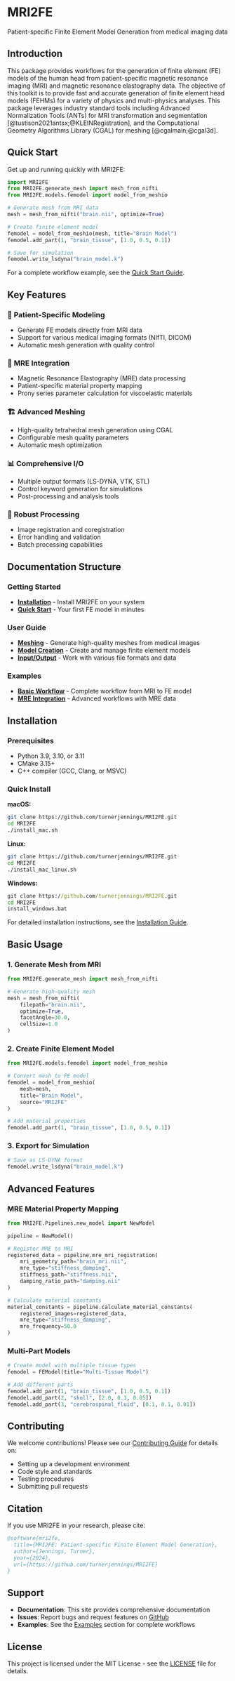 # MRI2FE

Patient-specific Finite Element Model Generation from medical imaging data

## Introduction

This package provides workflows for the generation of finite element (FE) models of the human head from patient-specific magnetic resonance imaging (MRI) and magnetic resonance elastography data. The objective of this toolkit is to provide fast and accurate generation of finite element head models (FEHMs) for a variety of physics and multi-physics analyses. This package leverages industry standard tools including Advanced Normalization Tools (ANTs) for MRI transformation and segmentation [@tustison2021antsx;@KLEINRegistration], and the Computational Geometry Algorithms Library (CGAL) for meshing [@cgalmain;@cgal3d].

## Quick Start

Get up and running quickly with MRI2FE:

```python
import MRI2FE
from MRI2FE.generate_mesh import mesh_from_nifti
from MRI2FE.models.femodel import model_from_meshio

# Generate mesh from MRI data
mesh = mesh_from_nifti("brain.nii", optimize=True)

# Create finite element model
femodel = model_from_meshio(mesh, title="Brain Model")
femodel.add_part(1, "brain_tissue", [1.0, 0.5, 0.1])

# Save for simulation
femodel.write_lsdyna("brain_model.k")
```

For a complete workflow example, see the [Quick Start Guide](getting-started/quick-start.md).

## Key Features

### 🧠 **Patient-Specific Modeling**

- Generate FE models directly from MRI data
- Support for various medical imaging formats (NIfTI, DICOM)
- Automatic mesh generation with quality control

### 🔬 **MRE Integration**

- Magnetic Resonance Elastography (MRE) data processing
- Patient-specific material property mapping
- Prony series parameter calculation for viscoelastic materials

### 🏗️ **Advanced Meshing**

- High-quality tetrahedral mesh generation using CGAL
- Configurable mesh quality parameters
- Automatic mesh optimization

### 📊 **Comprehensive I/O**

- Multiple output formats (LS-DYNA, VTK, STL)
- Control keyword generation for simulations
- Post-processing and analysis tools

### 🔧 **Robust Processing**

- Image registration and coregistration
- Error handling and validation
- Batch processing capabilities

## Documentation Structure

### Getting Started

- **[Installation](getting-started/installation.md)** - Install MRI2FE on your system
- **[Quick Start](getting-started/quick-start.md)** - Your first FE model in minutes

### User Guide

- **[Meshing](user-guide/meshing.md)** - Generate high-quality meshes from medical images
- **[Model Creation](user-guide/model-creation.md)** - Create and manage finite element models
- **[Input/Output](user-guide/io.md)** - Work with various file formats and data

### Examples

- **[Basic Workflow](examples/basic-workflow.md)** - Complete workflow from MRI to FE model
- **[MRE Integration](examples/mre-integration.md)** - Advanced workflows with MRE data

## Installation

### Prerequisites

- Python 3.9, 3.10, or 3.11
- CMake 3.15+
- C++ compiler (GCC, Clang, or MSVC)

### Quick Install

**macOS:**

```bash
git clone https://github.com/turnerjennings/MRI2FE.git
cd MRI2FE
./install_mac.sh
```

**Linux:**

```bash
git clone https://github.com/turnerjennings/MRI2FE.git
cd MRI2FE
./install_mac_linux.sh
```

**Windows:**

```cmd
git clone https://github.com/turnerjennings/MRI2FE.git
cd MRI2FE
install_windows.bat
```

For detailed installation instructions, see the [Installation Guide](getting-started/installation.md).

## Basic Usage

### 1. Generate Mesh from MRI

```python
from MRI2FE.generate_mesh import mesh_from_nifti

# Generate high-quality mesh
mesh = mesh_from_nifti(
    filepath="brain.nii",
    optimize=True,
    facetAngle=30.0,
    cellSize=1.0
)
```

### 2. Create Finite Element Model

```python
from MRI2FE.models.femodel import model_from_meshio

# Convert mesh to FE model
femodel = model_from_meshio(
    mesh=mesh,
    title="Brain Model",
    source="MRI2FE"
)

# Add material properties
femodel.add_part(1, "brain_tissue", [1.0, 0.5, 0.1])
```

### 3. Export for Simulation

```python
# Save as LS-DYNA format
femodel.write_lsdyna("brain_model.k")
```

## Advanced Features

### MRE Material Property Mapping

```python
from MRI2FE.Pipelines.new_model import NewModel

pipeline = NewModel()

# Register MRE to MRI
registered_data = pipeline.mre_mri_registration(
    mri_geometry_path="brain_mri.nii",
    mre_type="stiffness_damping",
    stiffness_path="stiffness.nii",
    damping_ratio_path="damping.nii"
)

# Calculate material constants
material_constants = pipeline.calculate_material_constants(
    registered_images=registered_data,
    mre_type="stiffness_damping",
    mre_frequency=50.0
)
```

### Multi-Part Models

```python
# Create model with multiple tissue types
femodel = FEModel(title="Multi-Tissue Model")

# Add different parts
femodel.add_part(1, "brain_tissue", [1.0, 0.5, 0.1])
femodel.add_part(2, "skull", [2.0, 0.3, 0.05])
femodel.add_part(3, "cerebrospinal_fluid", [0.1, 0.1, 0.01])
```

## Contributing

We welcome contributions! Please see our [Contributing Guide](development/contributing.md) for details on:

- Setting up a development environment
- Code style and standards
- Testing procedures
- Submitting pull requests

## Citation

If you use MRI2FE in your research, please cite:

```bibtex
@software{mri2fe,
  title={MRI2FE: Patient-specific Finite Element Model Generation},
  author={Jennings, Turner},
  year={2024},
  url={https://github.com/turnerjennings/MRI2FE}
}
```

## Support

- **Documentation**: This site provides comprehensive documentation
- **Issues**: Report bugs and request features on [GitHub](https://github.com/turnerjennings/MRI2FE/issues)
- **Examples**: See the [Examples](examples/) section for complete workflows

## License

This project is licensed under the MIT License - see the [LICENSE](https://github.com/turnerjennings/MRI2FE/blob/main/LICENSE) file for details.
